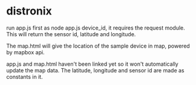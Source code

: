 # distronix

run app.js first as node app.js device_id, it requires the request module.
This will return the sensor id, latitude and longitude.

The map.html will give the location of the sample device in map, powered by mapbox api.

app.js and map.html haven't been linked yet so it won't automatically update the map data. The latitude, longitude and sensor id are made as constants in it.
